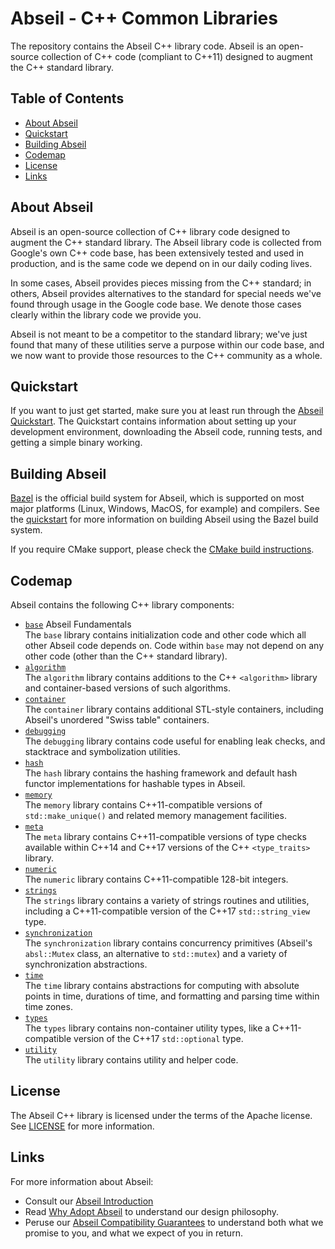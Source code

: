 # Abseil - C++ Common Libraries

The repository contains the Abseil C++ library code. Abseil is an open-source
collection of C++ code (compliant to C++11) designed to augment the C++
standard library.

## Table of Contents

- [About Abseil](#about)
- [Quickstart](#quickstart)
- [Building Abseil](#build)
- [Codemap](#codemap)
- [License](#license)
- [Links](#links)

<a name="about"></a>
## About Abseil

Abseil is an open-source collection of C++ library code designed to augment
the C++ standard library. The Abseil library code is collected from Google's
own C++ code base, has been extensively tested and used in production, and
is the same code we depend on in our daily coding lives.

In some cases, Abseil provides pieces missing from the C++ standard; in
others, Abseil provides alternatives to the standard for special needs
we've found through usage in the Google code base. We denote those cases
clearly within the library code we provide you.

Abseil is not meant to be a competitor to the standard library; we've
just found that many of these utilities serve a purpose within our code
base, and we now want to provide those resources to the C++ community as
a whole.

<a name="quickstart"></a>
## Quickstart

If you want to just get started, make sure you at least run through the
[Abseil Quickstart](https://abseil.io/docs/cpp/quickstart). The Quickstart
contains information about setting up your development environment, downloading
the Abseil code, running tests, and getting a simple binary working.

<a name="build"></a>
## Building Abseil

[Bazel](https://bazel.build) is the official build system for Abseil,
which is supported on most major platforms (Linux, Windows, MacOS, for example)
and compilers. See the [quickstart](https://abseil.io/docs/cpp/quickstart) for
more information on building Abseil using the Bazel build system.

<a name="cmake"></a>
If you require CMake support, please check the
[CMake build instructions](CMake/README.md).

## Codemap

Abseil contains the following C++ library components:

* [`base`](absl/base/) Abseil Fundamentals
  <br /> The `base` library contains initialization code and other code which
  all other Abseil code depends on. Code within `base` may not depend on any
  other code (other than the C++ standard library).
* [`algorithm`](absl/algorithm/)
  <br /> The `algorithm` library contains additions to the C++ `<algorithm>`
  library and container-based versions of such algorithms.
* [`container`](absl/container/)
  <br /> The `container` library contains additional STL-style containers,
  including Abseil's unordered "Swiss table" containers.
* [`debugging`](absl/debugging/)
  <br /> The `debugging` library contains code useful for enabling leak
  checks, and stacktrace and symbolization utilities.
* [`hash`](absl/hash/)
  <br /> The `hash` library contains the hashing framework and default hash
  functor implementations for hashable types in Abseil.
* [`memory`](absl/memory/)
  <br /> The `memory` library contains C++11-compatible versions of
  `std::make_unique()` and related memory management facilities.
* [`meta`](absl/meta/)
  <br /> The `meta` library contains C++11-compatible versions of type checks
  available within C++14 and C++17 versions of the C++ `<type_traits>` library.
* [`numeric`](absl/numeric/)
  <br /> The `numeric` library contains C++11-compatible 128-bit integers.
* [`strings`](absl/strings/)
  <br /> The `strings` library contains a variety of strings routines and
  utilities, including a C++11-compatible version of the C++17
  `std::string_view` type.
* [`synchronization`](absl/synchronization/)
  <br /> The `synchronization` library contains concurrency primitives (Abseil's
  `absl::Mutex` class, an alternative to `std::mutex`) and a variety of
  synchronization abstractions.
* [`time`](absl/time/)
  <br /> The `time` library contains abstractions for computing with absolute
  points in time, durations of time, and formatting and parsing time within
  time zones.
* [`types`](absl/types/)
  <br /> The `types` library contains non-container utility types, like a
  C++11-compatible version of the C++17 `std::optional` type.
* [`utility`](absl/utility/)
  <br /> The `utility` library contains utility and helper code.

## License

The Abseil C++ library is licensed under the terms of the Apache
license. See [LICENSE](LICENSE) for more information.

## Links

For more information about Abseil:

* Consult our [Abseil Introduction](https://abseil.io/about/intro)
* Read [Why Adopt Abseil](https://abseil.io/about/philosophy) to understand our
  design philosophy.
* Peruse our
  [Abseil Compatibility Guarantees](https://abseil.io/about/compatibility) to
  understand both what we promise to you, and what we expect of you in return.
